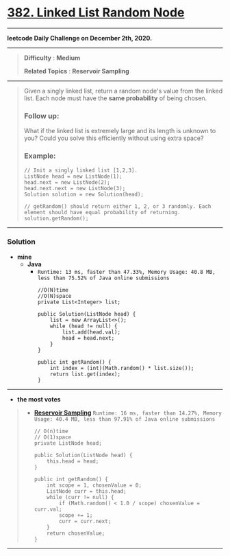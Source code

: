 # [382. Linked List Random Node](https://leetcode.com/problems/linked-list-random-node/)

---


**leetcode Daily Challenge on December 2th, 2020.**

---

> **Difficulty** : **Medium**
>
> **Related Topics** : **Reservoir Sampling**

---

> Given a singly linked list, return a random node's value from the linked list. Each node must have the **same probability** of being chosen.
>
> ### Follow up:
> What if the linked list is extremely large and its length is unknown to you? Could you solve this efficiently without using extra space?
>
> ### Example:
> ```
> // Init a singly linked list [1,2,3].
> ListNode head = new ListNode(1);
> head.next = new ListNode(2);
> head.next.next = new ListNode(3);
> Solution solution = new Solution(head);
>
> // getRandom() should return either 1, 2, or 3 randomly. Each element should have equal probability of returning.
> solution.getRandom();
> ```

---


### Solution
* **mine**
  * **Java**
    * `Runtime: 13 ms, faster than 47.33%, Memory Usage: 40.8 MB, less than 75.52% of Java online submissions`
      ```
      //O(N)time
      //O(N)space
      private List<Integer> list;

      public Solution(ListNode head) {
          list = new ArrayList<>();
          while (head != null) {
              list.add(head.val);
              head = head.next;
          }
      }

      public int getRandom() {
          int index = (int)(Math.random() * list.size());
          return list.get(index);
      }
      ```

---


* **the most votes**
>  * **[Reservoir Sampling](https://en.wikipedia.org/wiki/Reservoir_sampling)** `Runtime: 16 ms, faster than 14.27%, Memory Usage: 40.4 MB, less than 97.91% of Java online submissions`
>    ```
>    // O(n)time
>    // O(1)space
>    private ListNode head;
>
>    public Solution(ListNode head) {
>        this.head = head;
>    }
>
>    public int getRandom() {
>        int scope = 1, chosenValue = 0;
>        ListNode curr = this.head;
>        while (curr != null) {
>            if (Math.random() < 1.0 / scope) chosenValue = curr.val;
>            scope += 1;
>            curr = curr.next;
>        }
>        return chosenValue;
>    }
>    ```

---


